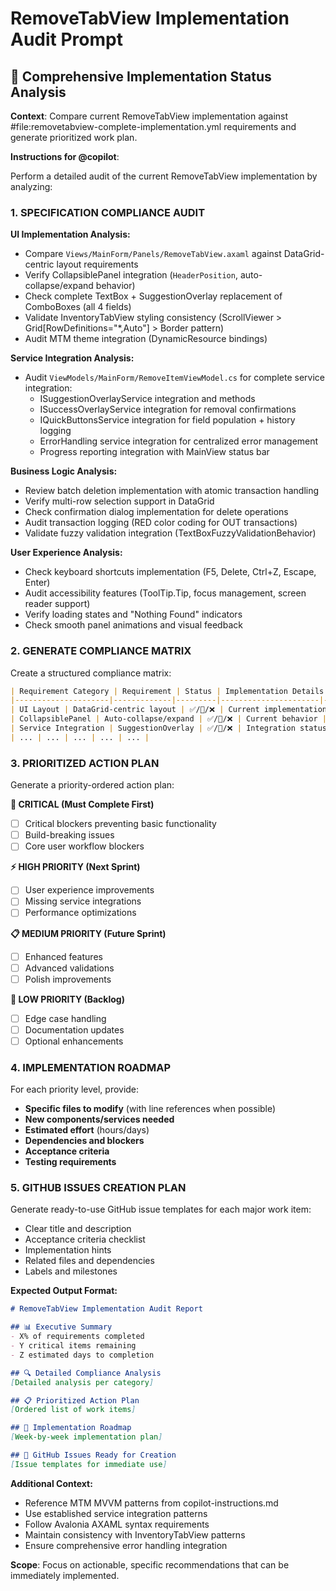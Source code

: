 # RemoveTabView Implementation Audit Prompt

## 🎯 Comprehensive Implementation Status Analysis

**Context**: Compare current RemoveTabView implementation against #file:removetabview-complete-implementation.yml requirements and generate prioritized work plan.

**Instructions for @copilot**:

Perform a detailed audit of the current RemoveTabView implementation by analyzing:

### **1. SPECIFICATION COMPLIANCE AUDIT**

**UI Implementation Analysis:**
- Compare `Views/MainForm/Panels/RemoveTabView.axaml` against DataGrid-centric layout requirements
- Verify CollapsiblePanel integration (`HeaderPosition`, auto-collapse/expand behavior)
- Check complete TextBox + SuggestionOverlay replacement of ComboBoxes (all 4 fields)
- Validate InventoryTabView styling consistency (ScrollViewer > Grid[RowDefinitions="*,Auto"] > Border pattern)
- Audit MTM theme integration (DynamicResource bindings)

**Service Integration Analysis:**
- Audit `ViewModels/MainForm/RemoveItemViewModel.cs` for complete service integration:
  - ISuggestionOverlayService integration and methods
  - ISuccessOverlayService integration for removal confirmations  
  - IQuickButtonsService integration for field population + history logging
  - ErrorHandling service integration for centralized error management
  - Progress reporting integration with MainView status bar

**Business Logic Analysis:**
- Review batch deletion implementation with atomic transaction handling
- Verify multi-row selection support in DataGrid
- Check confirmation dialog implementation for delete operations
- Audit transaction logging (RED color coding for OUT transactions)
- Validate fuzzy validation integration (TextBoxFuzzyValidationBehavior)

**User Experience Analysis:**
- Check keyboard shortcuts implementation (F5, Delete, Ctrl+Z, Escape, Enter)
- Audit accessibility features (ToolTip.Tip, focus management, screen reader support)
- Verify loading states and "Nothing Found" indicators
- Check smooth panel animations and visual feedback

### **2. GENERATE COMPLIANCE MATRIX**

Create a structured compliance matrix:

```markdown
| Requirement Category | Requirement | Status | Implementation Details | Missing/Issues |
|---------------------|-------------|---------|----------------------|----------------|
| UI Layout | DataGrid-centric layout | ✅/🔄/❌ | Current implementation | Specific gaps |
| CollapsiblePanel | Auto-collapse/expand | ✅/🔄/❌ | Current behavior | What's missing |
| Service Integration | SuggestionOverlay | ✅/🔄/❌ | Integration status | Missing methods |
| ... | ... | ... | ... | ... |
```

### **3. PRIORITIZED ACTION PLAN**

Generate a priority-ordered action plan:

**🚨 CRITICAL (Must Complete First)**
- [ ] Critical blockers preventing basic functionality
- [ ] Build-breaking issues
- [ ] Core user workflow blockers

**⚡ HIGH PRIORITY (Next Sprint)**  
- [ ] User experience improvements
- [ ] Missing service integrations
- [ ] Performance optimizations

**📋 MEDIUM PRIORITY (Future Sprint)**
- [ ] Enhanced features
- [ ] Advanced validations
- [ ] Polish improvements

**📝 LOW PRIORITY (Backlog)**
- [ ] Edge case handling
- [ ] Documentation updates
- [ ] Optional enhancements

### **4. IMPLEMENTATION ROADMAP**

For each priority level, provide:
- **Specific files to modify** (with line references when possible)
- **New components/services needed**
- **Estimated effort** (hours/days)
- **Dependencies and blockers**
- **Acceptance criteria**
- **Testing requirements**

### **5. GITHUB ISSUES CREATION PLAN**

Generate ready-to-use GitHub issue templates for each major work item:
- Clear title and description
- Acceptance criteria checklist
- Implementation hints
- Related files and dependencies
- Labels and milestones

**Expected Output Format:**

```markdown
# RemoveTabView Implementation Audit Report

## 📊 Executive Summary
- X% of requirements completed
- Y critical items remaining
- Z estimated days to completion

## 🔍 Detailed Compliance Analysis
[Detailed analysis per category]

## 📋 Prioritized Action Plan
[Ordered list of work items]

## 🚀 Implementation Roadmap
[Week-by-week implementation plan]

## 📝 GitHub Issues Ready for Creation
[Issue templates for immediate use]
```

**Additional Context:**
- Reference MTM MVVM patterns from copilot-instructions.md
- Use established service integration patterns
- Follow Avalonia AXAML syntax requirements
- Maintain consistency with InventoryTabView patterns
- Ensure comprehensive error handling integration

**Scope**: Focus on actionable, specific recommendations that can be immediately implemented.
